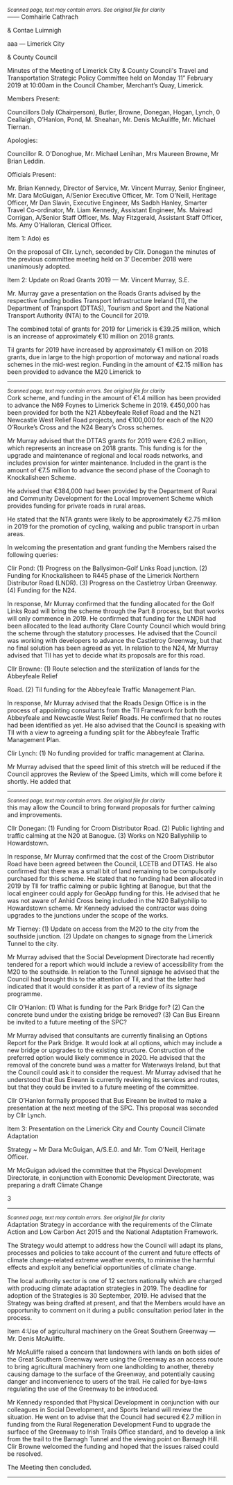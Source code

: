 *<small>Scanned page, text may contain errors. See original file for clarity</small>*  
_——_ Comhairle Cathrach

& Contae Luimnigh

aaa
— Limerick City

& County Council

Minutes of the Meeting of Limerick City & County Council's Travel and Transportation
Strategic Policy Committee held on Monday 11” February 2019 at 10:00am in the Council
Chamber, Merchant’s Quay, Limerick.

Members Present:

Councillors Daly (Chairperson), Butler, Browne, Donegan, Hogan, Lynch, 0 Ceallaigh,
O’Hanlon, Pond, M. Sheahan, Mr. Denis McAuliffe, Mr. Michael Tiernan.

Apologies:

Councillor R. O'Donoghue, Mr. Michael Lenihan, Mrs Maureen Browne, Mr Brian Leddin.

Officials Present:

Mr. Brian Kennedy, Director of Service, Mr. Vincent Murray, Senior Engineer, Mr. Dara
McGuigan, A/Senior Executive Officer, Mr. Tom O'Neill, Heritage Officer, Mr Dan Slavin,
Executive Engineer, Ms Sadbh Hanley, Smarter Travel Co-ordinator, Mr. Liam Kennedy,
Assistant Engineer, Ms. Mairead Corrigan, A/Senior Staff Officer, Ms. May Fitzgerald,
Assistant Staff Officer, Ms. Amy O’Halloran, Clerical Officer.

Item 1: Ado) es

On the proposal of Cllr. Lynch, seconded by Cllr. Donegan the minutes of the previous
committee meeting held on 3‘ December 2018 were unanimously adopted.

Item 2: Update on Road Grants 2019 — Mr. Vincent Murray, S.E.

Mr. Murray gave a presentation on the Roads Grants advised by the respective funding
bodies Transport Infrastructure Ireland (TI), the Department of Transport (DTTAS), Tourism
and Sport and the National Transport Authority (NTA) to the Council for 2019.

The combined total of grants for 2019 for Limerick is €39.25 million, which is an increase of
approximately €10 million on 2018 grants.

Til grants for 2019 have increased by approximately €1 million on 2018 grants, due in large
to the high proportion of motorway and national roads schemes in the mid-west region.
Funding in the amount of €2.15 million has been provided to advance the M20 Limerick to

---
*<small>Scanned page, text may contain errors. See original file for clarity</small>*  
Cork scheme, and funding in the amount of €1.4 million has been provided to advance the
N69 Foynes to Limerick Scheme in 2019. €450,000 has been provided for both the N21
Abbeyfeale Relief Road and the N21 Newcastle West Relief Road projects, and €100,000 for
each of the N20 O’Rourke’s Cross and the N24 Beary’s Cross schemes.

Mr Murray advised that the DTTAS grants for 2019 were €26.2 million, which represents an
increase on 2018 grants. This funding is for the upgrade and maintenance of regional and
local roads networks, and includes provision for winter maintenance. Included in the grant
is the amount of €7.5 million to advance the second phase of the Coonagh to Knockalisheen
Scheme.

He advised that €384,000 had been provided by the Department of Rural and Community
Development for the Local Improvement Scheme which provides funding for private roads
in rural areas.

He stated that the NTA grants were likely to be approximately €2.75 million in 2019 for the
promotion of cycling, walking and public transport in urban areas.

In welcoming the presentation and grant funding the Members raised the following queries:

Clir Pond: (1) Progress on the Ballysimon-Golf Links Road junction.
(2) Funding for Knockalisheen to R445 phase of the Limerick Northern
Distributor Road (LNDR).
(3) Progress on the Castletroy Urban Greenway.
(4) Funding for the N24.

In response, Mr Murray confirmed that the funding allocated for the Golf Links Road will
bring the scheme through the Part 8 process, but that works will only commence in 2019.
He confirmed that funding for the LNDR had been allocated to the lead authority Clare
County Council which would bring the scheme through the statutory processes. He advised
that the Council was working with developers to advance the Castletroy Greenway, but that
no final solution has been agreed as yet. In relation to the N24, Mr Murray advised that TIl
has yet to decide what its proposals are for this road.

Cllr Browne: (1) Route selection and the sterilization of lands for the Abbeyfeale Relief

Road.
(2) Til funding for the Abbeyfeale Traffic Management Plan.

In response, Mr Murray advised that the Roads Design Office is in the process of appointing
consultants from the TIl Framework for both the Abbeyfeale and Newcastle West Relief
Roads. He confirmed that no routes had been identified as yet. He also advised that the
Council is speaking with TIl with a view to agreeing a funding split for the Abbeyfeale Traffic
Management Plan.

Clir Lynch: (1) No funding provided for traffic management at Clarina.

Mr Murray advised that the speed limit of this stretch will be reduced if the Council
approves the Review of the Speed Limits, which will come before it shortly. He added that

---
*<small>Scanned page, text may contain errors. See original file for clarity</small>*  
this may allow the Council to bring forward proposals for further calming and
improvements.

Cllr Donegan: (1) Funding for Croom Distributor Road.
(2) Public lighting and traffic calming at the N20 at Banogue.
(3) Works on N20 Ballyphilip to Howardstown.

In response, Mr Murray confirmed that the cost of the Croom Distributor Road have been
agreed between the Council, LCETB and DTTAS. He also confirmed that there was a small
bit of land remaining to be compulsorily purchased for this scheme. He stated that no
funding had been allocated in 2019 by TIl for traffic calming or public lighting at Banogue,
but that the local engineer could apply for GeoApp funding for this. He advised that he was
not aware of Anhid Cross being included in the N20 Ballyphilip to Howardstown scheme. Mr
Kennedy advised the contractor was doing upgrades to the junctions under the scope of the
works.

Mr Tierney: (1) Update on access from the M20 to the city from the southside
junction.
(2) Update on changes to signage from the Limerick Tunnel to the city.

Mr Murray advised that the Social Development Directorate had recently tendered for a
report which would include a review of accessibility from the M20 to the southside. In
relation to the Tunnel signage he advised that the Council had brought this to the attention
of Til, and that the latter had indicated that it would consider it as part of a review of its
signage programme.

Cllr O’Hanlon: (1) What is funding for the Park Bridge for?
(2) Can the concrete bund under the existing bridge be removed?
(3) Can Bus Eireann be invited to a future meeting of the SPC?

Mr Murray advised that consultants are currently finalising an Options Report for the Park
Bridge. It would look at all options, which may include a new bridge or upgrades to the
existing structure. Construction of the preferred option would likely commence in 2020. He
advised that the removal of the concrete bund was a matter for Waterways Ireland, but that
the Council could ask it to consider the request. Mr Murray advised that he understood that
Bus Eireann is currently reviewing its services and routes, but that they could be invited to a
future meeting of the committee.

Cllr O’Hanlon formally proposed that Bus Eireann be invited to make a presentation at the
next meeting of the SPC. This proposal was seconded by Cllr Lynch.

Item 3: Presentation on the Limerick City and County Council Climate Adaptation

Strategy ~ Mr Dara McGuigan, A/S.E.0. and Mr. Tom O'Neill, Heritage
Officer.

Mr McGuigan advised the committee that the Physical Development Directorate, in
conjunction with Economic Development Directorate, was preparing a draft Climate Change

3

---
*<small>Scanned page, text may contain errors. See original file for clarity</small>*  
Adaptation Strategy in accordance with the requirements of the Climate Action and Low
Carbon Act 2015 and the National Adaptation Framework.

The Strategy would attempt to address how the Council will adapt its plans, processes and
policies to take account of the current and future effects of climate change-related extreme
weather events, to minimise the harmful effects and exploit any beneficial opportunities of
climate change.

The local authority sector is one of 12 sectors nationally which are charged with producing
climate adaptation strategies in 2019. The deadline for adoption of the Strategies is 30
September, 2019. He advised that the Strategy was being drafted at present, and that the
Members would have an opportunity to comment on it during a public consultation period
later in the process.

Item 4:Use of agricultural machinery on the Great Southern Greenway — Mr. Denis
McAuliffe.

Mr McAuliffe raised a concern that landowners with lands on both sides of the Great Southern
Greenway were using the Greenway as an access route to bring agricultural machinery from
one landholding to another, thereby causing damage to the surface of the Greenway, and
potentially causing danger and inconvenience to users of the trail. He called for bye-laws
regulating the use of the Greenway to be introduced.

Mr Kennedy responded that Physical Development in conjunction with our colleagues in
Social Development, and Sports Ireland will review the situation. He went on to advise that
the Council had secured €2.7 million in funding from the Rural Regeneration Development
Fund to upgrade the surface of the Greenway to Irish Trails Office standard, and to develop a
link from the trail to the Barnagh Tunnel and the viewing point on Barnagh Hill. Clir Browne
welcomed the funding and hoped that the issues raised could be resolved.

The Meeting then concluded.

---
